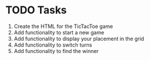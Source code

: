 # TODO Tasks

1. Create the HTML for the TicTacToe game
2. Add functionality to start a new game 
3. Add functionality to display your placement in the grid
4. Add functionality to switch turns
5. Add functionality to find the winner 